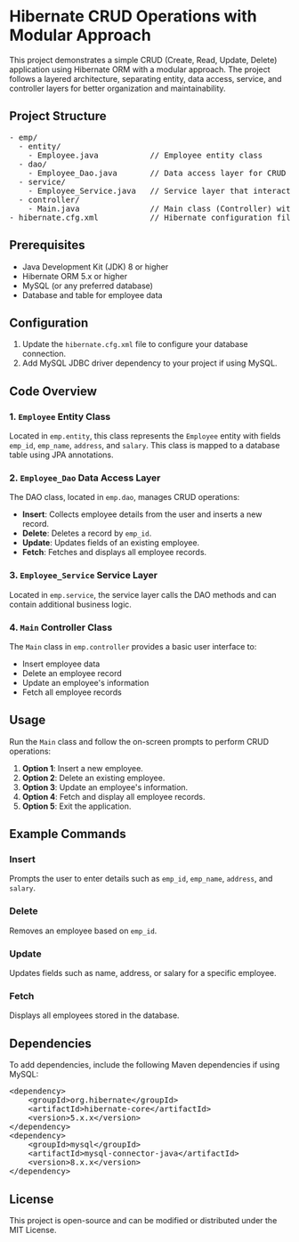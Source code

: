 <!DOCTYPE html>
<html lang="en">
<head>
    <meta charset="UTF-8">
    <meta name="viewport" content="width=device-width, initial-scale=1.0">
    <title>Hibernate CRUD Operations with Modular Approach</title>
</head>
<body>

<h1>Hibernate CRUD Operations with Modular Approach</h1>

<p>This project demonstrates a simple CRUD (Create, Read, Update, Delete) application using Hibernate ORM with a modular approach. The project follows a layered architecture, separating entity, data access, service, and controller layers for better organization and maintainability.</p>

<h2>Project Structure</h2>

<pre>
- emp/
  - entity/
    - Employee.java           // Employee entity class
  - dao/
    - Employee_Dao.java       // Data access layer for CRUD operations
  - service/
    - Employee_Service.java   // Service layer that interacts with DAO
  - controller/
    - Main.java               // Main class (Controller) with a user interface
- hibernate.cfg.xml           // Hibernate configuration file
</pre>

<h2>Prerequisites</h2>
<ul>
    <li>Java Development Kit (JDK) 8 or higher</li>
    <li>Hibernate ORM 5.x or higher</li>
    <li>MySQL (or any preferred database)</li>
    <li>Database and table for employee data</li>
</ul>

<h2>Configuration</h2>
<ol>
    <li>Update the <code>hibernate.cfg.xml</code> file to configure your database connection.</li>
    <li>Add MySQL JDBC driver dependency to your project if using MySQL.</li>
</ol>

<h2>Code Overview</h2>

<h3>1. <code>Employee</code> Entity Class</h3>
<p>Located in <code>emp.entity</code>, this class represents the <code>Employee</code> entity with fields <code>emp_id</code>, <code>emp_name</code>, <code>address</code>, and <code>salary</code>. This class is mapped to a database table using JPA annotations.</p>

<h3>2. <code>Employee_Dao</code> Data Access Layer</h3>
<p>The DAO class, located in <code>emp.dao</code>, manages CRUD operations:</p>
<ul>
    <li><strong>Insert</strong>: Collects employee details from the user and inserts a new record.</li>
    <li><strong>Delete</strong>: Deletes a record by <code>emp_id</code>.</li>
    <li><strong>Update</strong>: Updates fields of an existing employee.</li>
    <li><strong>Fetch</strong>: Fetches and displays all employee records.</li>
</ul>

<h3>3. <code>Employee_Service</code> Service Layer</h3>
<p>Located in <code>emp.service</code>, the service layer calls the DAO methods and can contain additional business logic.</p>

<h3>4. <code>Main</code> Controller Class</h3>
<p>The <code>Main</code> class in <code>emp.controller</code> provides a basic user interface to:</p>
<ul>
    <li>Insert employee data</li>
    <li>Delete an employee record</li>
    <li>Update an employee's information</li>
    <li>Fetch all employee records</li>
</ul>

<h2>Usage</h2>
<p>Run the <code>Main</code> class and follow the on-screen prompts to perform CRUD operations:</p>
<ol>
    <li><strong>Option 1</strong>: Insert a new employee.</li>
    <li><strong>Option 2</strong>: Delete an existing employee.</li>
    <li><strong>Option 3</strong>: Update an employee's information.</li>
    <li><strong>Option 4</strong>: Fetch and display all employee records.</li>
    <li><strong>Option 5</strong>: Exit the application.</li>
</ol>

<h2>Example Commands</h2>

<h3>Insert</h3>
<p>Prompts the user to enter details such as <code>emp_id</code>, <code>emp_name</code>, <code>address</code>, and <code>salary</code>.</p>

<h3>Delete</h3>
<p>Removes an employee based on <code>emp_id</code>.</p>

<h3>Update</h3>
<p>Updates fields such as name, address, or salary for a specific employee.</p>

<h3>Fetch</h3>
<p>Displays all employees stored in the database.</p>

<h2>Dependencies</h2>
<p>To add dependencies, include the following Maven dependencies if using MySQL:</p>

<pre>
&lt;dependency&gt;
    &lt;groupId&gt;org.hibernate&lt;/groupId&gt;
    &lt;artifactId&gt;hibernate-core&lt;/artifactId&gt;
    &lt;version&gt;5.x.x&lt;/version&gt;
&lt;/dependency&gt;
&lt;dependency&gt;
    &lt;groupId&gt;mysql&lt;/groupId&gt;
    &lt;artifactId&gt;mysql-connector-java&lt;/artifactId&gt;
    &lt;version&gt;8.x.x&lt;/version&gt;
&lt;/dependency&gt;
</pre>

<h2>License</h2>
<p>This project is open-source and can be modified or distributed under the MIT License.</p>

</body>
</html>
